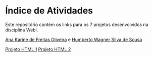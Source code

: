 # Índice de Atividades

Este repositório contém os links para os 7 projetos desenvolvidos na disciplina Webl.

[Ana Karine de Freitas Oliveira](https://github.com/akarinela) e [Humberto Wagner Silva de Sousa](https://github.com/1bertoW)

[Projeto HTML 1]( https://akarinela.github.io/ApresentacaoPessoal/)
[Projeto HTML 2]( https://akarinela.github.io/PortfoliodeImagens/)

